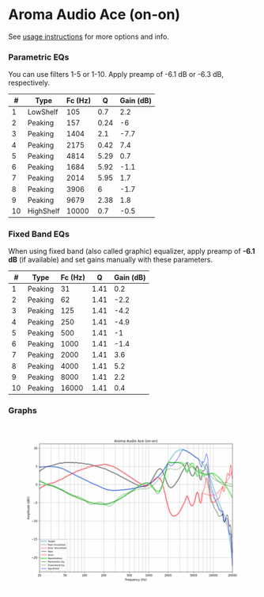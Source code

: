 # Aroma Audio Ace (on-on)
See [usage instructions](https://github.com/jaakkopasanen/AutoEq#usage) for more options and info.

### Parametric EQs
You can use filters 1-5 or 1-10. Apply preamp of -6.1 dB or -6.3 dB, respectively.

|   # | Type      |   Fc (Hz) |    Q |   Gain (dB) |
|-----|-----------|-----------|------|-------------|
|   1 | LowShelf  |       105 | 0.7  |         2.2 |
|   2 | Peaking   |       157 | 0.24 |        -6   |
|   3 | Peaking   |      1404 | 2.1  |        -7.7 |
|   4 | Peaking   |      2175 | 0.42 |         7.4 |
|   5 | Peaking   |      4814 | 5.29 |         0.7 |
|   6 | Peaking   |      1684 | 5.92 |        -1.1 |
|   7 | Peaking   |      2014 | 5.95 |         1.7 |
|   8 | Peaking   |      3906 | 6    |        -1.7 |
|   9 | Peaking   |      9679 | 2.38 |         1.8 |
|  10 | HighShelf |     10000 | 0.7  |        -0.5 |

### Fixed Band EQs
When using fixed band (also called graphic) equalizer, apply preamp of **-6.1 dB** (if available) and set gains manually with these parameters.

|   # | Type    |   Fc (Hz) |    Q |   Gain (dB) |
|-----|---------|-----------|------|-------------|
|   1 | Peaking |        31 | 1.41 |         0.2 |
|   2 | Peaking |        62 | 1.41 |        -2.2 |
|   3 | Peaking |       125 | 1.41 |        -4.2 |
|   4 | Peaking |       250 | 1.41 |        -4.9 |
|   5 | Peaking |       500 | 1.41 |        -1   |
|   6 | Peaking |      1000 | 1.41 |        -1.4 |
|   7 | Peaking |      2000 | 1.41 |         3.6 |
|   8 | Peaking |      4000 | 1.41 |         5.2 |
|   9 | Peaking |      8000 | 1.41 |         2.2 |
|  10 | Peaking |     16000 | 1.41 |         0.4 |

### Graphs
![](./Aroma%20Audio%20Ace%20(on-on).png)
